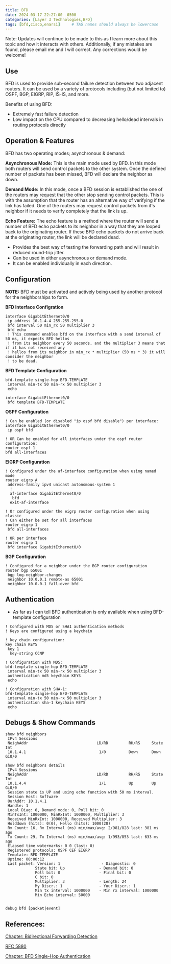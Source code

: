 ```yaml
---
title: BFD
date: 2024-03-17 22:27:00 -0500
categories: [Layer 3 Technologies,BFD]
tags: [bfd,cisco,enarsi]     # TAG names should always be lowercase
---
```


Note: Updates will continue to be made to this as I learn more about this topic and how it interacts with others. Additionally, if any mistakes are found, please email me and I will correct. Any corrections would be welcome!


## Use

BFD is used to provide sub-second failure detection between two adjacent routers. It can be used by a variety of protocols including (but not limited to) OSPF, BGP, EIGRP, RIP, IS-IS, and more. 

Benefits of using BFD:
* Extremely fast failure detection
* Low impact on the CPU compared to decreasing hello/dead intervals in routing protocols directly

## Operation & Features

BFD has two operating modes; asynchronous & demand:

**Asynchronous Mode:** This is the main mode used by BFD. In this mode both routers will send control packets to the other system. Once the defined number of packets has been missed, BFD will declare the neighbor as down.

**Demand Mode:** In this mode, once a BFD session is established the one of the routers may request that the other stop sending control packets. This is with the assumption that the router has an alternative way of verifying if the link has failed. One of the routers may request control packets from it's neighbor if it needs to verify completely that the link is up.

**Echo Feature:** The echo feature is a method where the router will send a number of BFD echo packets to its neighbor in a way that they are looped back to the originating router. If these BFD echo packets do not arrive back at the originating router, the link will be declared dead.
* Provides the best way of testing the forwarding path and will result in reduced round-trip jitter.
* Can be used in either asynchronous or demand mode.
* It can be enabled individually in each direction.


## Configuration

**NOTE:** BFD must be activated and actively being used by another protocol for the neighborships to form.


**BFD Interface Configration**
```
interface GigabitEthernet0/0
 ip address 10.1.4.4 255.255.255.0
 bfd interval 50 min_rx 50 multiplier 3
 bfd echo
 ! This command enables bfd on the interface with a send interval of 50 ms, it expects BFD hellos 
 ! from its neighbor every 50 seconds, and the multiplier 3 means that if it has not received any 
 ! hellos from its neighbor in min_rx * multiplier (50 ms * 3) it will consider the neighbor 
 ! to be dead.
```

**BFD Template Configuration**
```
bfd-template single-hop BFD-TEMPLATE
 interval min-tx 50 min-rx 50 multiplier 3
 echo

interface GigabitEthernet0/0
 bfd template BFD-TEMPLATE
```

**OSPF Configuration**
```
! Can be enabled (or disabled "ip ospf bfd disable") per interface:
interface GigabitEthernet0/0
 ip ospf bfd
 
! OR Can be enabled for all interfaces under the ospf router configuration:
router ospf 1
bfd all-interfaces
```

**EIGRP Configuration**
```
! Configured under the af-interface configuration when using named mode
router eigrp A
 address-family ipv4 unicast autonomous-system 1
  !
  af-interface GigabitEthernet0/0
   bfd
  exit-af-interface

! Or configured under the eigrp router configuration when using classic
! Can either be set for all interfaces
router eigrp 1
 bfd all-interfaces

! OR per interface
router eigrp 1
 bfd interface GigabitEthernet0/0
```

**BGP Configuration**
```
! Configured for a neighbor under the BGP router configuration
router bgp 65001
 bgp log-neighbor-changes
 neighbor 10.0.0.1 remote-as 65001
 neighbor 10.0.0.1 fall-over bfd
```

## Authentication

* As far as I can tell BFD authentication is only available when using BFD-template configuration

```
! Configured with MD5 or SHA1 authentication methods
! Keys are configured using a keychain

! key chain configuration:
key chain KEYS
 key 1
  key-string CCNP

! Configuration with MD5:
bfd-template single-hop BFD-TEMPLATE
 interval min-tx 50 min-rx 50 multiplier 3
 authentication md5 keychain KEYS
 echo

! Configuration with SHA-1:
bfd-template single-hop BFD-TEMPLATE
 interval min-tx 50 min-rx 50 multiplier 3
 authentication sha-1 keychain KEYS
 echo
```


## Debugs & Show Commands

```
show bfd neighbors
 IPv4 Sessions
 NeighAddr                              LD/RD         RH/RS     State     Int
 10.1.4.1                                1/0          Down      Down      Gi0/0

show bfd neighbors details
 IPv4 Sessions
 NeighAddr                              LD/RD         RH/RS     State     Int
 10.1.4.4                                1/1          Up        Up        Gi0/0
 Session state is UP and using echo function with 50 ms interval.
 Session Host: Software
 OurAddr: 10.1.4.1
 Handle: 1
 Local Diag: 0, Demand mode: 0, Poll bit: 0
 MinTxInt: 1000000, MinRxInt: 1000000, Multiplier: 3
 Received MinRxInt: 1000000, Received Multiplier: 3
 Holddown (hits): 0(0), Hello (hits): 1000(28)
 Rx Count: 16, Rx Interval (ms) min/max/avg: 2/981/828 last: 381 ms ago
 Tx Count: 29, Tx Interval (ms) min/max/avg: 1/993/853 last: 633 ms ago
 Elapsed time watermarks: 0 0 (last: 0)
 Registered protocols: OSPF CEF EIGRP
 Template: BFD-TEMPLATE
 Uptime: 00:00:12
 Last packet: Version: 1                  - Diagnostic: 0
             State bit: Up               - Demand bit: 0
             Poll bit: 0                 - Final bit: 0
             C bit: 0
             Multiplier: 3               - Length: 24
             My Discr.: 1                - Your Discr.: 1
             Min tx interval: 1000000    - Min rx interval: 1000000
             Min Echo interval: 50000


debug bfd [packet|event]
```
## References:

[Chapter: Bidirectional Forwarding Detection](https://www.cisco.com/c/en/us/td/docs/ios-xml/ios/iproute_bfd/configuration/15-mt/irb-15-mt-book/irb-bi-fwd-det.html)

[RFC 5880](https://www.ietf.org/rfc/rfc5880.txt)

[Chapter: BFD Single-Hop Authentication](https://www.cisco.com/c/en/us/td/docs/ios-xml/ios/iproute_bfd/configuration/xe-16-10/irb-xe-16-10-book/irb-bfd-shop-auth.html)
